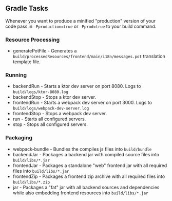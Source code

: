 ## Gradle Tasks
Whenever you want to produce a minified "production" version of your code pass in `-Pproduction=true` or `-Pprod=true` to your build command.
### Resource Processing
* generatePotFile - Generates a `build/processedResources/frontend/main/i18n/messages.pot` translation template file.
### Running
* backendRun - Starts a ktor dev server on port 8080. Logs to `build/logs/ktor-8080.log`
* backendStop - Stops a ktor dev server.
* frontendRun - Starts a webpack dev server on port 3000. Logs to `build/logs/webpack-dev-server.log`
* frontendStop - Stops a webpack dev server.
* run - Starts all configured servers.
* stop - Stops all configured servers.
### Packaging
* webpack-bundle - Bundles the compiles js files into `build/bundle`
* backendJar - Packages a backend jar with compiled source files into `build/libs/*.jar`
* frontendJar - Packages a standalone "web" frontend jar with all required files into `build/libs/*.jar`
* frontendZip - Packages a frontend zip archive with all required files into `build/libs/*.zip`
* jar - Packages a "fat" jar with all backend sources and dependencies while also embedding frontend resources into `build/libs/*.jar`